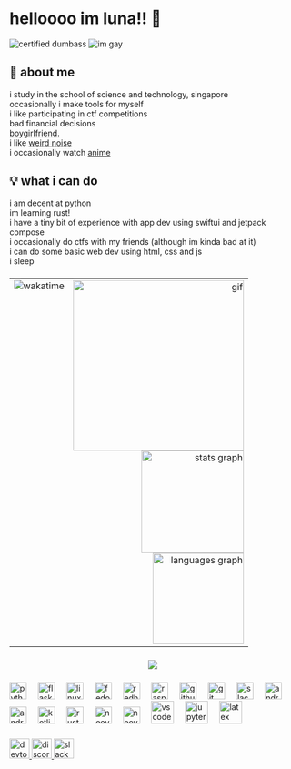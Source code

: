 <h1 align="left">helloooo im luna!! 💖</h1>

![certified dumbass](https://img.shields.io/badge/certified_dumbass-b33b72?style=for-the-badge&logoColor=white&labelcolor=black) ![im gay](https://img.shields.io/badge/gay-b33b72?style=for-the-badge&logoColor=white&labelcolor=black)  

## 💫 about me
i study in the school of science and technology, singapore  
occasionally i make tools for myself  
i like participating in ctf competitions  
bad financial decisions  
[boygirlfriend.](https://en.pronouns.page/@audhdom)  
i like [weird noise](https://www.last.fm/user/ellipticobj/)  
i occasionally watch [anime](https://anilist.co/user/ellipticobj/)  

## 💡 what i can do  
i am decent at python  
im learning rust!  
i have a tiny bit of experience with app dev using swiftui and jetpack compose  
i occasionally do ctfs with my friends (although im kinda bad at it)  
i can do some basic web dev using html, css and js  
i sleep  

###

<table border="0" style="border-collapse: collapse;">
  <tr>
    <td valign="top" align="left">
      <img src="https://github-readme-stats.vercel.app/api/wakatime?username=U082G71UZBK&api_domain=waka.hackclub.com&bg_color=E9D8D4&title_color=2F855A&icon_color=862931&text_color=862931&custom_title=wakatime%20:3" alt="wakatime" />
    </td>
    <td valign="top" align="right">
      <img height="300" src="https://i.imgflip.com/65efzo.gif" alt="gif" /><br/>
      <img src="https://github-readme-stats.vercel.app/api?username=ellipticobj&hide_title=false&hide_rank=false&show_icons=true&include_all_commits=true&count_private=true&disable_animations=false&theme=rose&locale=en&hide_border=false&custom_title=luna" height="180" alt="stats graph" /><br/>
      <img src="https://github-readme-stats.vercel.app/api/top-langs?username=ellipticobj&locale=en&hide_title=false&layout=compact&card_width=320&langs_count=5&theme=rose&hide_border=false" height="160" alt="languages graph" />
    </td>
  </tr>
</table>

<!--
<div align="right">
  <img height="300" src="https://i.imgflip.com/65efzo.gif"  />
  <img src="https://github-readme-stats.vercel.app/api?username=ellipticobj&hide_title=false&hide_rank=false&show_icons=true&include_all_commits=true&count_private=true&disable_animations=false&theme=rose&locale=en&hide_border=false&custom_title=luna" height="180" alt="stats graph"  />
  <img src="https://github-readme-stats.vercel.app/api/top-langs?username=ellipticobj&locale=en&hide_title=false&layout=compact&card_width=320&langs_count=5&theme=rose&hide_border=false" height="160" alt="languages graph"  />
</div>

###

<div align="left">
  <img src="https://github-readme-stats.vercel.app/api/wakatime?username=U082G71UZBK&api_domain=waka.hackclub.com&bg_color=E9D8D4&title_color=2F855A&icon_color=862931&text_color=862931&custom_title=wakatime%20:3"  />
</div> -->

###

<div align="center">
  <img src="https://profile-counter.glitch.me/ellipticobj/count.svg?"  />
</div>

###

<div align="left">
  <img src="https://cdn.simpleicons.org/python/3776AB" height="30" alt="python logo"  />
  <img width="12" />
  <img src="https://cdn.jsdelivr.net/gh/devicons/devicon/icons/flask/flask-original.svg" height="30" alt="flask logo"  />
  <img width="12" />
  <img src="https://cdn.simpleicons.org/linux/FCC624" height="30" alt="linux logo"  />
  <img width="12" />
  <img src="https://cdn.jsdelivr.net/gh/devicons/devicon/icons/fedora/fedora-original.svg" height="30" alt="fedora logo"  />
  <img width="12" />
  <img src="https://cdn.simpleicons.org/redhat/EE0000" height="30" alt="redhat logo"  />
  <img width="12" />
  <img src="https://cdn.jsdelivr.net/gh/devicons/devicon/icons/raspberrypi/raspberrypi-original.svg" height="30" alt="raspberrypi logo"  />
  <img width="12" />
  <img src="https://cdn.jsdelivr.net/gh/devicons/devicon/icons/github/github-original.svg" height="30" alt="github logo"  />
  <img width="12" />
  <img src="https://cdn.jsdelivr.net/gh/devicons/devicon/icons/git/git-original.svg" height="30" alt="git logo"  />
  <img width="12" />
  <img src="https://cdn.simpleicons.org/slack/4A154B" height="30" alt="slack logo"  />
  <img width="12" />
  <img src="https://cdn.simpleicons.org/android/3DDC84" height="30" alt="android logo"  />
  <img width="12" />
  <img src="https://cdn.jsdelivr.net/gh/devicons/devicon/icons/androidstudio/androidstudio-original.svg" height="30" alt="androidstudio logo"  />
  <img width="12" />
  <img src="https://cdn.simpleicons.org/kotlin/7F52FF" height="30" alt="kotlin logo"  />
  <img width="12" />
  <img src="https://cdn.simpleicons.org/rust/#000000" height="30" alt="rust logo"  />
  <img width="12" />
  <img src="https://cdn.simpleicons.org/neovim/57A143" height="30" alt="neovim logo"  />
  <img width="12" />
  <img src="https://cdn.simpleicons.org/neovim/57A143" height="30" alt="neovim logo"  />
  <img width="12" />
  <img src="https://skillicons.dev/icons?i=vscode" height="40" alt="vscode logo"  />
  <img width="12" />
  <img src="https://cdn.jsdelivr.net/gh/devicons/devicon/icons/jupyter/jupyter-original.svg" height="40" alt="jupyter logo"  />
  <img width="12" />
  <img src="https://cdn.jsdelivr.net/gh/devicons/devicon/icons/latex/latex-original.svg" height="40" alt="latex logo"  />
</div>

###

<div align="left">
  <a href="https://dev.to/ellipticobj" target="_blank">
    <img src="https://img.shields.io/static/v1?message=dev.to&logo=dev.to&label=&color=0A0A0A&logoColor=white&labelColor=&style=for-the-badge" height="35" alt="devto logo"  />
  </a>
  <a href="http://discordapp.com/users/973943523655164032" target="_blank">
    <img src="https://img.shields.io/static/v1?message=Discord&logo=discord&label=&color=7289DA&logoColor=white&labelColor=&style=for-the-badge" height="35" alt="discord logo"  />
  </a>
  <a href="https://hackclub.slack.com/team/U082G71UZBK" target="_blank">
    <img src="https://img.shields.io/static/v1?message=Slack&logo=slack&label=&color=&logoColor=white&labelColor=&style=for-the-badge" height="35" alt="slack logo"  />
  </a>
</div>

###
